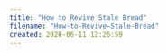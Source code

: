 ```yaml
---
title: "How to Revive Stale Bread"
filename: "How-to-Revive-Stale-Bread"
created: 2020-06-11 12:26:59
---
```

